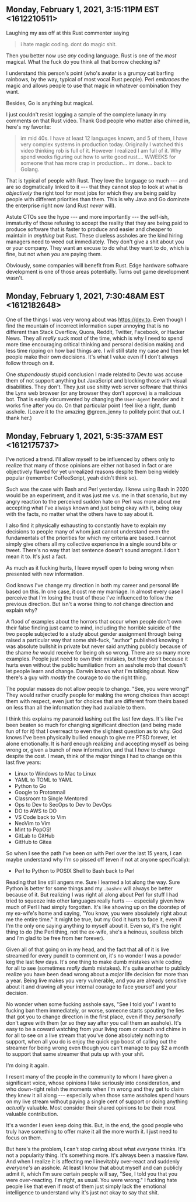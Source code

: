 ## Monday, February 1, 2021, 3:15:11PM EST <1612210511>

Laughing my ass off at this Rust commenter saying

> i hate magic coding. dont do magic shit.

Then you better now use *any* coding language. Rust is one of the *most*
magical. What the fuck do you think all that borrow checking is?

I understand this person's point (who's avatar is a grumpy cat barfing
rainbows, by the way, typical of most vocal Rust people). Perl
*embraces* the magic and allows people to use that magic in whatever
combination they want. 

Besides, Go is anything but magical.

I just couldn't resist logging a sample of the complete lunacy in my
comments on that Rust video. Thank God people who matter also chimed in,
here's my favorite:

> im mid 40s.  I have at least 12 languages known, and 5 of them, I have
very complex systems in production today.   Originally I watched this
video thinking rob is full of it.  However I realized I am full of it.
Why spend weeks figuring out how to write good rust.... WWEEKS for
someone that has more crap in production... im done... back to Golang.

That is typical of people with Rust. They love the language so much ---
and are so dogmatically linked to it --- that they cannot stop to look
at what is *objectively* the right tool for most jobs for which they are
being paid by people with different priorities than them. This is why
Java and Go dominate the enterprise right now (and Rust *never* will).

Astute CTOs see the hype --- and more importantly --- the self-ish,
immaturity of those refusing to accept the reality that they are being
paid to produce software that is faster to produce and easier and
cheaper to maintain in *anything* but Rust. These clueless assholes are
the kind hiring managers need to weed out immediately. They don't give a
shit about you or your company. They want an excuse to do what they want
to do, which is fine, but not when *you* are paying them.

Obviously, some companies will benefit from Rust. Edge hardware software
development is one of those areas potentially. Turns out game
development wasn't.

## Monday, February 1, 2021, 7:30:48AM EST <1612182648>

One of the things I was very wrong about was <https://dev.to>. Even
though I find the mountain of incorrect information super annoying that
is no different than Stack Overflow, Quora, Reddit, Twitter, Facebook,
or Hacker News. They all *really* suck most of the time, which is why I
need to spend more time encouraging critical thinking and personal
decision making and less time ripping on how bad things are. I will
still state my case and then let people make their own decisions. It's
what I value even if I don't always follow through on it.

One *stupendously* stupid conclusion I made related to Dev.to was accuse
them of not support anything but JavaScript and blocking those with
visual disabilities. They don't. They just use shitty web server
software that thinks the Lynx web browser (or any browser they don't
approve) is a malicious bot. That is easily circumvented by changing the
`User-Agent` header and it works fine after you do. On that particular
point I feel like a right, dumb asshole. (Leave it to the amazing
@green_jenny to politely point that out. I thank her.)

## Monday, February 1, 2021, 5:35:37AM EST <1612175737>

I've noticed a trend. I'll allow myself to be influenced by others only
to realize that many of those opinions are either not based in fact or
are objectively flawed for yet unrealized reasons despite them being
widely popular (remember CoffeeScript, yeah didn't think so). 

Such was the case with Bash and Perl yesterday. I knew using Bash in
2020 would be an experiment, and it was just me v.s. me in that
scenario, but my angry reaction to the perceived sudden hate on Perl was
more about me accepting what I've always known and just being okay with
it, being okay with the facts, no matter what the others have to say
about it.

I also find it physically exhausting to constantly have to explain my
decisions to people many of whom just cannot understand even the
fundamentals of the priorities for which my criteria are based. I cannot
simply give others all my collective experience in a single sound bite
or tweet. There's no way that last sentence doesn't sound arrogant. I
don't mean it to. It's just a fact.

As much as it fucking hurts, I leave myself open to being wrong when
presented with new information.

God knows I've change my direction in both my career and personal life
based on this. In one case, it cost me my marriage. In almost every case
I perceive that I'm losing the trust of those I've influenced to follow
the previous direction. But isn't a worse thing to *not* change
direction and explain why? 

A flood of examples about the horrors that occur when people don't own
their false finding just came to mind, including the horrible suicide of
the two people subjected to a study about gender assignment through
being raised a particular way that some shit-fuck, "author" published
knowing it was absolute bullshit in private but never said anything
publicly because of the shame *he* would receive for being oh so wrong.
There are so many more examples. People just need to own their mistakes,
but they don't because it hurts even without the public humiliation from
an asshole mob that doesn't let people learn and change. Darwin knows
what I'm talking about. Now there's a guy with *mostly* the courage to
do the right thing.

The popular masses do not allow people to change. "See, you were wrong!"
They would rather crucify people for making the wrong choices than
accept them with respect, even just for choices that are different from
theirs based on less than all the information they had available to
them.

I think this explains my paranoid lashing out the last few days. It's
like I've been beaten so much for changing significant direction (and
being made fun of for it) that I overreact to even the slightest
question as to why. God knows I've been physically bullied enough to
give me PTSD forever, let alone emotionally. It is hard enough realizing
and accepting myself as being wrong or, given a bunch of new
information, and that I *have* to change despite the cost. I mean, think
of the *major* things I had to change on this last five years:

* Linux to Windows to Mac to Linux
* YAML to TOML to YAML
* Python to Go
* Google to Protonmail
* Classroom to Single Mentored
* Ops to Dev to SecOps to Dev to DevOps
* DO to AWS to DO
* VS Code back to Vim
* NeoVim to Vim
* Mint to PopOS!
* GitLab to GitHub
* GitHub to Gitea

So when I see the path I've been on with Perl over the last 15 years,
I can maybe understand why I'm so pissed off (even if not at anyone
specifically):

* Perl to Python to POSIX Shell to Bash back to Perl

Reading that line still angers me. Sure I learned a lot along the way.
Sure Python is better for some things and my `.bashrc` will always be
better because of it. But realizing I was right all along about Perl for
stuff I had tried to squeeze into other languages really hurts ---
especially given how much of Perl I had simply forgotten. It's like
showing up on the doorstep of my ex-wife's home and saying, "You know,
you were absolutely right about me the entire time." It might be true,
but my God it hurts to face it, even if I'm the only one saying anything
to myself about it. Even so, it's the right thing to do (the Perl thing,
not the ex-wife, she's a heinous, soulless bitch and I'm glad to be free
from her forever).

Given all of that going on in my head, and the fact that all of it is
live streamed for every pundit to comment on, it's no wonder I was a
powder keg the last few days. It's one thing to make dumb mistakes while
coding for all to see (sometimes *really* dumb mistakes). It's quite
another to publicly realize you have been dead wrong about a *major*
life decision for more than a year. Being live makes you very
vulnerable, and you are already sensitive about it and drawing all your
internal courage to face yourself and your decision.

No wonder when some fucking asshole says, "See I told you" I want to
fucking ban them immediately, or worse, someone starts spouting the lies
that got you to change direction in the first place, even if they
*personally* don't agree with them (or so they say after you call them
an asshole). It's easy to be a coward watching from your living room or
couch and chime in for all to see on a live stream that you've done
absolutely nothing to support, when all you do is enjoy the quick ego
boost of calling out the streamer for being wrong even though you can't
manage to pay \$2 a month to support that same streamer that puts up
with your shit.

I'm doing it again.

I resent many of the people in the community to whom I have given a
significant voice, whose opinions I take seriously into consideration,
and who down-right relish the moments when I'm wrong and they get to
claim they knew it all along --- especially when those same assholes
spend hours on my live stream without paying a single cent of support or
doing anything *actually* valuable. Most consider their shared opinions
to be their most valuable contribution.

It's a wonder I even keep doing this. But, in the end, the good people
who truly have something to offer make it all the more worth it. I just
need to focus on them.

But here's the problem, I can't stop caring about what *everyone* thinks.
It's not a popularity thing. It's something more. It's always been a
massive flaw. And when I realize it is affecting me I inevitably
over-react and suddenly *everyone's* an asshole. At least I know that
about myself and can publicly admit it, which I'm sure certain people
will say, "See, I told you that you were over-reacting. I'm right, as
usual. You were wrong." I fucking hate people like that even if most of
them just simply lack the emotional intelligence to understand why it's
just not okay to say that shit.

